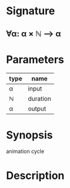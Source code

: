 # Signature
## ∀α: α × ℕ ⟶ α

# Parameters

| type | name |
|------|------|
|α|input|
|ℕ|duration|
|α|output|

# Synopsis
animation cycle

# Description
